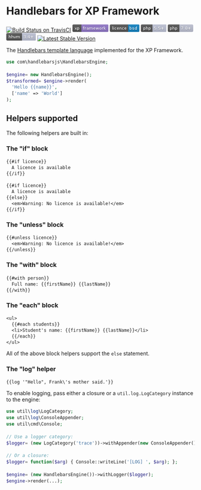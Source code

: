 Handlebars for XP Framework
============================

[![Build Status on TravisCI](https://secure.travis-ci.org/xp-forge/handlebars.svg)](http://travis-ci.org/xp-forge/handlebars)
[![XP Framework Module](https://raw.githubusercontent.com/xp-framework/web/master/static/xp-framework-badge.png)](https://github.com/xp-framework/core)
[![BSD Licence](https://raw.githubusercontent.com/xp-framework/web/master/static/licence-bsd.png)](https://github.com/xp-framework/core/blob/master/LICENCE.md)
[![Required PHP 5.5+](https://raw.githubusercontent.com/xp-framework/web/master/static/php-5_5plus.png)](http://php.net/)
[![Supports PHP 7.0+](https://raw.githubusercontent.com/xp-framework/web/master/static/php-7_0plus.png)](http://php.net/)
[![Supports HHVM 3.4+](https://raw.githubusercontent.com/xp-framework/web/master/static/hhvm-3_4plus.png)](http://hhvm.com/)
[![Latest Stable Version](https://poser.pugx.org/xp-forge/handlebars/version.png)](https://packagist.org/packages/xp-forge/handlebars)

The [Handlebars template language](http://handlebarsjs.com/) implemented for the XP Framework.

```php
use com\handlebarsjs\HandlebarsEngine;

$engine= new HandlebarsEngine();
$transformed= $engine->render(
  'Hello {{name}}',
  ['name' => 'World']
);
```

Helpers supported
-----------------
The following helpers are built in:

### The "if" block
```HTML+Django
{{#if licence}}
  A licence is available
{{/if}}

{{#if licence}}
  A licence is available
{{else}}
  <em>Warning: No licence is available!</em>
{{/if}}
```

### The "unless" block
```HTML+Django
{{#unless licence}}
  <em>Warning: No licence is available!</em>
{{/unless}}
```

### The "with" block
```HTML+Django
{{#with person}}
  Full name: {{firstName}} {{lastName}}
{{/with}}
```

### The "each" block
```HTML+Django
<ul>
  {{#each students}}
  <li>Student's name: {{firstName}} {{lastName}}</li>
  {{/each}}
</ul>
```

All of the above block helpers support the `else` statement.

### The "log" helper
```HTML+Django
{{log '"Hello", Frank\'s mother said.'}}
```

To enable logging, pass either a closure or a `util.log.LogCategory` instance to the engine:

```php
use util\log\LogCategory;
use util\log\ConsoleAppender;
use util\cmd\Console;

// Use a logger category:
$logger= (new LogCategory('trace'))->withAppender(new ConsoleAppender());

// Or a closure:
$logger= function($arg) { Console::writeLine('[LOG] ', $arg); };

$engine= (new HandlebarsEngine())->withLogger($logger);
$engine->render(...);
```
